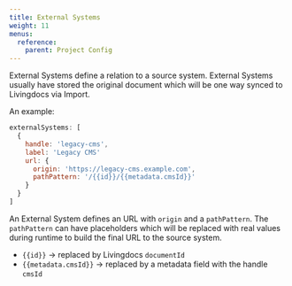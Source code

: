 ```yaml
---
title: External Systems
weight: 11
menus:
  reference:
    parent: Project Config
---
```


External Systems define a relation to a source system. External Systems usually have stored the original document which will be one way synced to Livingdocs via Import.

An example:

```js
externalSystems: [
  {
    handle: 'legacy-cms',
    label: 'Legacy CMS'
    url: {
      origin: 'https://legacy-cms.example.com',
      pathPattern: '/{{id}}/{{metadata.cmsId}}'
    }
  }
]
```

An External System defines an URL with `origin` and a `pathPattern`. The `pathPattern` can have placeholders which will be replaced with real values during runtime to build the final URL to the source system.

- `{{id}}` -> replaced by Livingdocs `documentId`
- `{{metadata.cmsId}}` -> replaced by a metadata field with the handle `cmsId`
